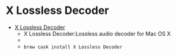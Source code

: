 # X Lossless Decoder
- [X Lossless Decoder](https://tmkk.undo.jp/xld/index_e.html)
  -  X Lossless Decoder:Lossless audio decoder for Mac OS X
  - 
  - `brew cask install X Lossless Decoder`
